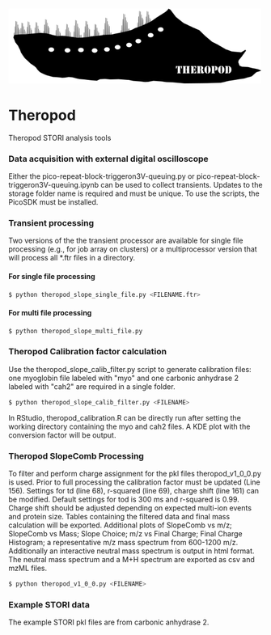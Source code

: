 # <img src="https://github.com/clelandtp/Theropod/blob/39a582723d670a390fbf363506a01e0279c015b1/logo.png" width="500"/> 
# Theropod
Theropod STORI analysis tools

### Data acquisition with external digital oscilloscope
Either the pico-repeat-block-triggeron3V-queuing.py or pico-repeat-block-triggeron3V-queuing.ipynb can be used to collect transients. Updates to the storage folder name is required and must be unique. To use the scripts, the PicoSDK must be installed.

### Transient processing
Two versions of the the transient processor are available for single file processing (e.g., for job array on clusters) or a multiprocessor version that will process all *.ftr files in a directory.

#### For single file processing
```sh
$ python theropod_slope_single_file.py <FILENAME.ftr>
```

#### For multi file processing
```sh
$ python theropod_slope_multi_file.py
```

### Theropod Calibration factor calculation
Use the theropod_slope_calib_filter.py script to generate calibration files: one myoglobin file labeled with "myo" and one carbonic anhydrase 2 labeled with "cah2" are required in a single folder.
```sh
$ python theropod_slope_calib_filter.py <FILENAME>
```
In RStudio, theropod_calibration.R can be directly run after setting the working directory containing the myo and cah2 files. A KDE plot with the conversion factor will be output.

### Theropod SlopeComb Processing
To filter and perform charge assignment for the pkl files theropod_v1_0_0.py is used. Prior to full processing the calibration factor must be updated (Line 156). Settings for td (line 68), r-squared (line 69), charge shift (line 161) can be modified. Default settings for tod is 300 ms and r-squared is 0.99. Charge shift should be adjusted depending on expected multi-ion events and protein size. Tables containing the filtered data and final mass calculation will be exported. Additional plots of SlopeComb vs m/z; SlopeComb vs Mass; Slope Choice; m/z vs Final Charge; Final Charge Histogram; a representative m/z mass spectrum from 600-1200 m/z. Additionally an interactive neutral mass spectrum is output in html format. The neutral mass spectrum and a M+H spectrum are exported as csv and mzML files.

```sh
$ python theropod_v1_0_0.py <FILENAME>
```

### Example STORI data
The example STORI pkl files are from carbonic anhydrase 2.
